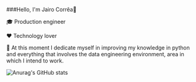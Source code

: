 ###Hello, I'm Jairo Corrêa👋

🎓 Production engineer

❤ Technology lover

🌱 At this moment I dedicate myself in improving my knowledge in python and everything that involves the data engineering environment,
area in which I intend to work.



![Anurag's GitHub stats](https://github-readme-stats.vercel.app/api?username=jairocorrea22&show_icons=true)


